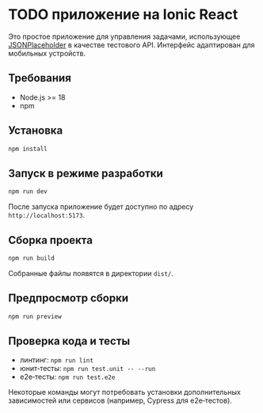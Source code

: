 # TODO приложение на Ionic React

Это простое приложение для управления задачами, использующее [JSONPlaceholder](https://jsonplaceholder.typicode.com) в качестве тестового API. Интерфейс адаптирован для мобильных устройств.

## Требования
- Node.js >= 18
- npm

## Установка
```bash
npm install
```

## Запуск в режиме разработки
```bash
npm run dev
```
После запуска приложение будет доступно по адресу `http://localhost:5173`.

## Сборка проекта
```bash
npm run build
```
Собранные файлы появятся в директории `dist/`.

## Предпросмотр сборки
```bash
npm run preview
```

## Проверка кода и тесты
- линтинг: `npm run lint`
- юнит‑тесты: `npm run test.unit -- --run`
- e2e‑тесты: `npm run test.e2e`

Некоторые команды могут потребовать установки дополнительных зависимостей или сервисов (например, Cypress для e2e‑тестов).
